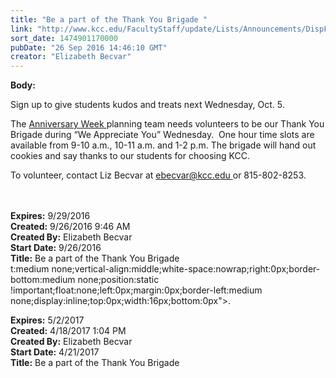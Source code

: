 ```yaml
---
title: "​Be a part of the Thank You Brigade "
link: "http://www.kcc.edu/FacultyStaff/update/Lists/Announcements/DispForm.aspx?ID=2292"
sort_date: 1474901170000
pubDate: "26 Sep 2016 14:46:10 GMT"
creator: "Elizabeth Becvar"
---
```


<div><b>Body:</b> <div class="ExternalClassF4C7ECEDA1644772A5C32A48F89ED504"><p>Sign up to give students kudos and treats next Wednesday, Oct. 5. </p>
<p>The <a href="/news/Pages/50th-Anniversary-Celebration-Week.aspx">Anniversary Week </a>planning team needs volunteers to be our Thank You Brigade during “We Appreciate You” Wednesday.  One hour time slots are available from 9-10 a.m., 10-11 a.m. and 1-2 p.m. The brigade will hand out cookies and say thanks to our students for choosing KCC. </p>
<p>To volunteer, contact Liz Becvar at <a href="mailto:ebecvar@kcc.edu">ebecvar@kcc.edu </a>or 815-802-8253. <br /><br /><br /></p></div></div>
<div><b>Expires:</b> 9/29/2016</div>
<div><b>Created:</b> 9/26/2016 9:46 AM</div>
<div><b>Created By:</b> Elizabeth Becvar</div>
<div><b>Start Date:</b> 9/26/2016</div>
<div><b>Title:</b> ​Be a part of the Thank You Brigade </div>
t:medium none;vertical-align:middle;white-space:nowrap;right:0px;border-bottom:medium none;position:static !important;float:none;left:0px;margin:0px;border-left:medium none;display:inline;top:0px;width:16px;bottom:0px"></a></span>.</p></div></div>
<div><b>Expires:</b> 5/2/2017</div>
<div><b>Created:</b> 4/18/2017 1:04 PM</div>
<div><b>Created By:</b> Elizabeth Becvar</div>
<div><b>Start Date:</b> 4/21/2017</div>
<div><b>Title:</b> Be a part of the Thank You Brigade  </div>
